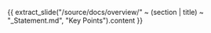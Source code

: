 {{ extract_slide("/source/docs/overview/" ~ (section | title) ~ "_Statement.md", "Key Points").content }}